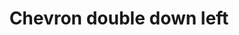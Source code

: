 ---
title: Chevron double down left
tags: ["chevron", "double", "down", "left", "direction"]
icon: chevron-double-down-left
svg: '<svg xmlns="http://www.w3.org/2000/svg" width="24" height="24" fill="none" viewBox="0 0 24 24" stroke-width="1.5" stroke-linecap="round" stroke-linejoin="round" stroke="currentColor"><path d="M6.257 9.257v8.486h8.486"/><path d="M9.257 6.257v8.486h8.486"/></svg>'
---
